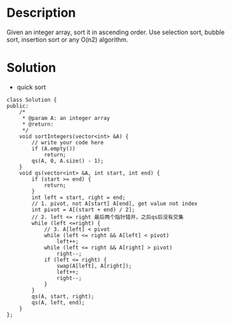 # Description

Given an integer array, sort it in ascending order. Use selection sort, bubble sort, insertion sort or any O(n2) algorithm.

# Solution

- quick sort

```
class Solution {
public:
    /*
     * @param A: an integer array
     * @return: 
     */
    void sortIntegers(vector<int> &A) {
        // write your code here
        if (A.empty())
            return;
        qs(A, 0, A.size() - 1);
    }
    void qs(vector<int> &A, int start, int end) {
        if (start >= end) {
            return;
        }
        int left = start, right = end;
        // 1. pivot, not A[start] A[end], get value not index
        int pivot = A[(start + end) / 2];
        // 2. left <= right 最后两个指针错开，之后qs后没有交集
        while (left <=right) {
            // 3. A[left] < pivot
            while (left <= right && A[left] < pivot)
                left++;
            while (left <= right && A[right] > pivot)
                right--;
            if (left <= right) {
                swap(A[left], A[right]);
                left++;
                right--;
            }
        }
        qs(A, start, right);
        qs(A, left, end);
    }
};
```
